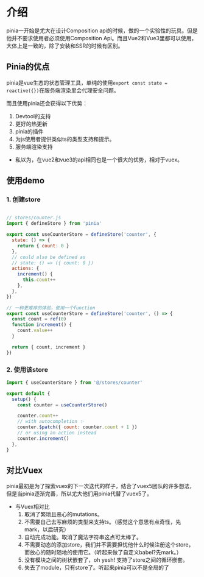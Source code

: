 
# 介绍

pinia一开始是尤大在设计Composition api的时候，做的一个实验性的玩具。但是他并不要求使用者必须使用Composition Api。而且Vue2和Vue3里都可以使用，大体上是一致的，除了安装和SSR的时候有区别。

## Pinia的优点

pinia是vue生态的状态管理工具，单纯的使用`export const state = reactive({})`在服务端渲染里会代理安全问题。

而且使用pinia还会获得以下优势：
1. Devtool的支持
2. 更好的热更新
3. pinia的插件
4. 为js使用者提供类似ts的类型支持和提示。
5. 服务端渲染支持


- 私以为，在vue2和vue3的api相同也是一个很大的优势，相对于vuex。

## 使用demo

### 1. 创建store

```js

// stores/counter.js
import { defineStore } from 'pinia'

export const useCounterStore = defineStore('counter', {
  state: () => {
    return { count: 0 }
  },
  // could also be defined as
  // state: () => ({ count: 0 })
  actions: {
    increment() {
      this.count++
    },
  },
})

// 一种更推荐的体验，使用一个function
export const useCounterStore = defineStore('counter', () => {
  const count = ref(0)
  function increment() {
    count.value++
  }

  return { count, increment }
})
```

### 2. 使用该store

```js
import { useCounterStore } from '@/stores/counter'

export default {
  setup() {
    const counter = useCounterStore()

    counter.count++
    // with autocompletion ✨
    counter.$patch({ count: counter.count + 1 })
    // or using an action instead
    counter.increment()
  },
}
```


## 对比Vuex

pinia最初是为了探索vuex的下一次迭代的样子，结合了vuex5团队的许多想法，但是当pinia逐渐完善，所以尤大他们用pinia代替了vuex5了。

- 与Vuex相对比
  1. 取消了繁琐且恶心的mutations。
  2. 不需要自己去写麻烦的类型来支持ts。（感觉这个意思有点奇怪，先mark，以后研究）
  3. 自动完成功能。取消了魔法字符串这点可太棒了。
  4. 不需要动态的添加store，我们并不需要担忧他什么时候注册这个store，而放心的随时随地的使用它。（听起来做了自定义babel?先mark。）
  5. 没有模块之间的树状嵌套了，oh yesh! 支持了store之间的循环嵌套。
  6. 失去了module，只有store了。听起来pinia可以不是全局的了